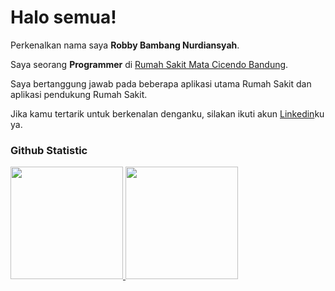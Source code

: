# Halo semua! 
 
Perkenalkan nama saya **Robby Bambang Nurdiansyah**.<br>
 
Saya seorang **Programmer** di [Rumah Sakit Mata Cicendo Bandung](https://www.cicendoeyehospital.org/).<br>
 
Saya bertanggung jawab pada beberapa aplikasi utama Rumah Sakit dan aplikasi pendukung Rumah Sakit.<br>
 
Jika kamu tertarik untuk berkenalan denganku, silakan ikuti akun [Linkedin](https://www.linkedin.com/in/nurdiansyahrobby/)ku ya.
 
### Github Statistic
<p align="left">
<a href="https://github.com/penuliscode">
  <img height="180em" src="https://github-readme-stats-eight-theta.vercel.app/api?username=robbynurdiansyah&show_icons=true&theme=algolia&include_all_commits=true&count_private=true"/>
  <img height="180em" src="https://github-readme-stats-eight-theta.vercel.app/api/top-langs/?username=robbynurdiansyah&layout=compact&layout=compact&theme=algolia"/>
</a>
</p>
